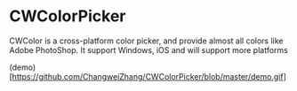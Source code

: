 # CWColorPicker
CWColor is a cross-platform color picker, and provide almost all colors like Adobe PhotoShop. It support Windows, iOS and will support more platforms

\(demo)[https://github.com/ChangweiZhang/CWColorPicker/blob/master/demo.gif]